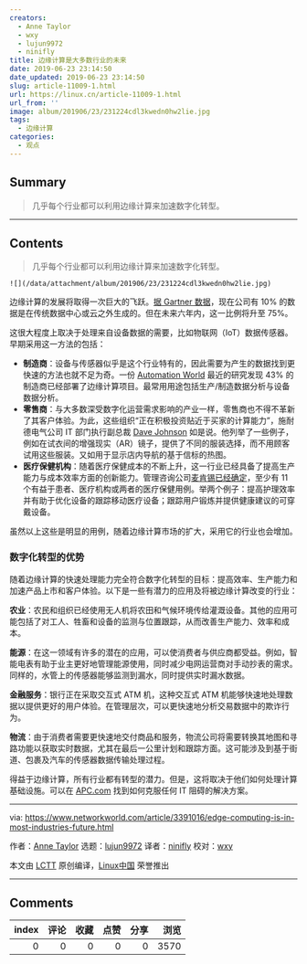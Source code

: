 ```yaml
---
creators:
  - Anne Taylor
  - wxy
  - lujun9972
  - ninifly
title: 边缘计算是大多数行业的未来
date: 2019-06-23 23:14:50
date_updated: 2019-06-23 23:14:50
slug: article-11009-1.html
url: https://linux.cn/article-11009-1.html
url_from: ''
image: album/201906/23/231224cdl3kwedn0hw2lie.jpg
tags:
  - 边缘计算
categories:
  - 观点
---
```


## Summary

> 几乎每个行业都可以利用边缘计算来加速数字化转型。

***

<!-- more -->

## Contents

> 
> 几乎每个行业都可以利用边缘计算来加速数字化转型。
> 
> 
> 

`![](/data/attachment/album/201906/23/231224cdl3kwedn0hw2lie.jpg)`

边缘计算的发展将取得一次巨大的飞跃。[据 Gartner 数据](https://www.gartner.com/smarterwithgartner/what-edge-computing-means-for-infrastructure-and-operations-leaders/)，现在公司有 10% 的数据是在传统数据中心或云之外生成的。但在未来六年内，这一比例将升至 75%。

这很大程度上取决于处理来自设备数据的需要，比如物联网（IoT）数据传感器。早期采用这一方法的包括：

* **制造商**：设备与传感器似乎是这个行业特有的，因此需要为产生的数据找到更快速的方法也就不足为奇。一份 [Automation World](https://www.automationworld.com/article/technologies/cloud-computing/its-not-edge-vs-cloud-its-both) 最近的研究发现 43% 的制造商已经部署了边缘计算项目。最常用用途包括生产/制造数据分析与设备数据分析。
* **零售商**：与大多数深受数字化运营需求影响的产业一样，零售商也不得不革新了其客户体验。为此，这些组织“正在积极投资贴近于买家的计算能力”，施耐德电气公司 IT 部门执行副总裁 [Dave Johnson](https://blog.schneider-electric.com/datacenter/2018/07/10/why-brick-and-mortar-retail-quickly-establishing-leadership-edge-computing/) 如是说。他列举了一些例子，例如在试衣间的增强现实（AR）镜子，提供了不同的服装选择，而不用顾客试用这些服装。又如用于显示店内导航的基于信标的热图。
* **医疗保健机构**：随着医疗保健成本的不断上升，这一行业已经具备了提高生产能力与成本效率方面的创新能力。管理咨询公司[麦肯锡已经确定](https://www.mckinsey.com/industries/high-tech/our-insights/new-demand-new-markets-what-edge-computing-means-for-hardware-companies)，至少有 11 个有益于患者、医疗机构或两者的医疗保健用例。举两个例子：提高护理效率并有助于优化设备的跟踪移动医疗设备；跟踪用户锻炼并提供健康建议的可穿戴设备。

虽然以上这些是明显的用例，随着边缘计算市场的扩大，采用它的行业也会增加。

### 数字化转型的优势

随着边缘计算的快速处理能力完全符合数字化转型的目标：提高效率、生产能力和加速产品上市和客户体验。以下是一些有潜力的应用及将被边缘计算改变的行业：

**农业**：农民和组织已经使用无人机将农田和气候环境传给灌溉设备。其他的应用可能包括了对工人、牲畜和设备的监测与位置跟踪，从而改善生产能力、效率和成本。

**能源**：在这一领域有许多的潜在的应用，可以使消费者与供应商都受益。例如，智能电表有助于业主更好地管理能源使用，同时减少电网运营商对手动抄表的需求。同样的，水管上的传感器能够监测到漏水，同时提供实时漏水数据。

**金融服务**：银行正在采取交互式 ATM 机，这种交互式 ATM 机能够快速地处理数据以提供更好的用户体验。在管理层次，可以更快速地分析交易数据中的欺诈行为。

**物流**：由于消费者需要更快速地交付商品和服务，物流公司将需要转换其地图和寻路功能以获取实时数据，尤其在最后一公里计划和跟踪方面。这可能涉及到基于街道、包裹及汽车的传感器数据传输处理过程。

得益于边缘计算，所有行业都有转型的潜力。但是，这将取决于他们如何处理计算基础设施。可以在 [APC.com](https://www.apc.com/us/en/solutions/business-solutions/edge-computing.jsp) 找到如何克服任何 IT 阻碍的解决方案。

---

via: <https://www.networkworld.com/article/3391016/edge-computing-is-in-most-industries-future.html>

作者：[Anne Taylor](https://www.networkworld.com/author/Anne-Taylor/) 选题：[lujun9972](https://github.com/lujun9972) 译者：[ninifly](https://github.com/ninifly) 校对：[wxy](https://github.com/wxy)

本文由 [LCTT](https://github.com/LCTT/TranslateProject) 原创编译，[Linux中国](https://linux.cn/) 荣誉推出

***

## Comments


|   index |   评论 |   收藏 |   点赞 |   分享 |   浏览 |
|--------:|-------:|-------:|-------:|-------:|-------:|
|       0 |      0 |      0 |      0 |      0 |   3570 |
